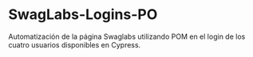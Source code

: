 # SwagLabs-Logins-PO
Automatización de la página Swaglabs utilizando POM en el login de los cuatro usuarios disponibles en Cypress.

